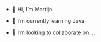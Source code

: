 - 👋 Hi, I’m Martijn
- 🌱 I’m currently learning Java
  
- 💞️ I’m looking to collaborate on ...

<!---
MartijnvCitteren/MartijnvCitteren is a ✨ special ✨ repository because its `README.md` (this file) appears on your GitHub profile.
You can click the Preview link to take a look at your changes.
--->
